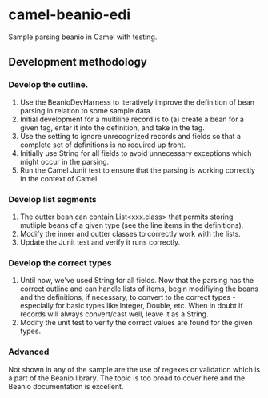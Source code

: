 # camel-beanio-edi
Sample parsing beanio in Camel with testing.

## Development methodology

### Develop the outline. 

1. Use the BeanioDevHarness to iteratively improve the definition of bean parsing in relation to some sample data. 
2. Initial development for a multiline record is to (a) create a bean for a given tag, enter it into the definition, and take in the tag.
3. Use the setting to ignore unrecognized records and fields so that a complete set of definitions is no required up front.
4. Initially use String for all fields to avoid unnecessary exceptions which might occur in the parsing. 
5. Run the Camel Junit test to ensure that the parsing is working correctly in the context of Camel. 

### Develop list segments

1. The outter bean can contain List<xxx.class> that permits storing mutliple beans of a given type (see the line items in the definitions). 
2. Modify the inner and outter classes to correctly work with the lists. 
3. Update the Junit test and verify it runs correctly. 

### Develop the correct types

1. Until now, we've used String for all fields. Now that the parsing has the correct outline and can handle lists of items, begin modifiying the beans and the definitions, if necessary, to convert to the correct types - especially for basic types like Integer, Double, etc. When in doubt if records will always convert/cast well, leave it as a String.
2. Modify the unit test to verify the correct values are found for the given types. 

### Advanced
Not shown in any of the sample are the use of regexes or validation which is a part of the Beanio library. The topic is too broad to cover here and the Beanio documentation is
excellent. 

